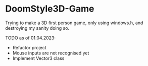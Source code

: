 # DoomStyle3D-Game
Trying to make a 3D first person game, only using windows.h, and destroying my sanity doing so.

TODO as of 01.04.2023:
  - Refactor project
  - Mouse inputs are not recognised yet
  - Implement Vector3 class
